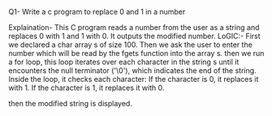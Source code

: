 Q1- Write a c program to replace 0 and 1 in a number

Explaination-
This C program reads a number from the user as a string and replaces 0 with 1 and 1 with 0. It outputs the modified  number.
LoGIC:-
First we declared a char array s of size 100.
Then we ask the user to enter the number which will be read by the fgets function into the array s.
then we run a for loop, this loop iterates over each character in the string s until it encounters the null terminator ('\0'), which indicates the end of the string.
Inside the loop, it checks each character:
If the character is 0, it replaces it with 1.
If the character is 1, it replaces it with 0.

then the modified string is displayed.

